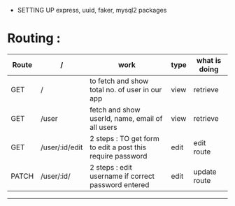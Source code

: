 - SETTING UP express, uuid, faker, mysql2 packages 

# Routing : 

| Route  | /  | work | type |  what is doing|
| --- | --- | --- | --- | --- |
| GET | / |to fetch and show total no. of user in our app | view | retrieve  |
| GET | /user | fetch and show userId, name, email of all users | view | retrieve  |
| GET | /user/:id/edit | 2 steps : TO get form to edit a post this require password  | edit | edit route  |
| PATCH | /user/:id/ | 2 steps : edit username if correct password entered  | edit | update route  |

---